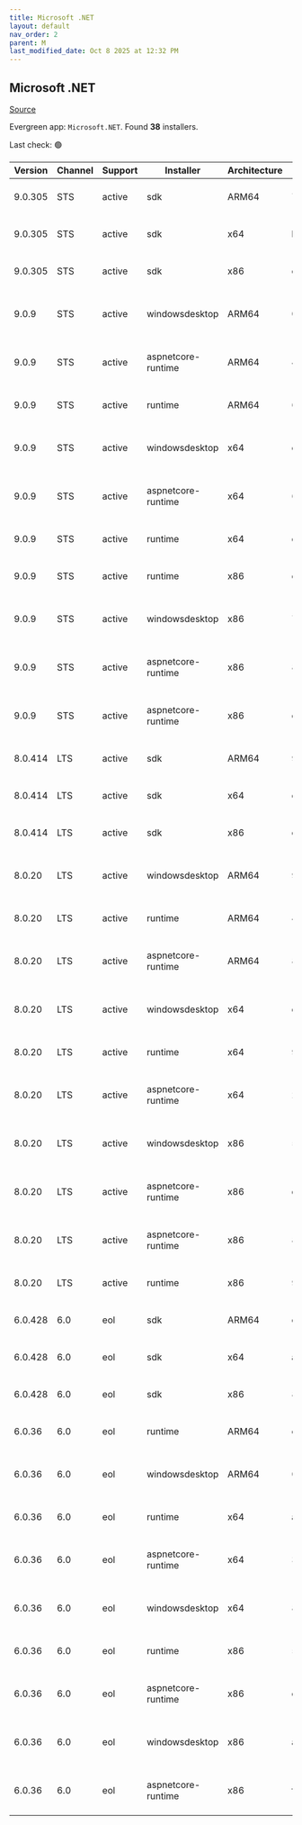 ```yaml
---
title: Microsoft .NET
layout: default
nav_order: 2
parent: M
last_modified_date: Oct 8 2025 at 12:32 PM
---
```


## Microsoft .NET

[Source](https://dotnet.microsoft.com/download/)

Evergreen app: `Microsoft.NET`. Found **38** installers.

Last check: 🟢

| Version | Channel | Support | Installer          | Architecture | Sha512                                                                                                                           | Type | URI                                                                                                                                                                                                                          |
| ------- | ------- | ------- | ------------------ | ------------ | -------------------------------------------------------------------------------------------------------------------------------- | ---- | ---------------------------------------------------------------------------------------------------------------------------------------------------------------------------------------------------------------------------- |
| 9.0.305 | STS     | active  | sdk                | ARM64        | 717262aa4e966a5a99ca39fb89020c5791277527e70d385b00cf8a97eb7d9cd698ae4bf17b9b4f99714ed4598b7de370e0e737a6162d256e298e08960602c435 | exe  | [https://builds.dotnet.microsoft.com/dotnet/Sdk/9.0.305/dotnet-sdk-9.0.305-win-arm64.exe](https://builds.dotnet.microsoft.com/dotnet/Sdk/9.0.305/dotnet-sdk-9.0.305-win-arm64.exe)                                           |
| 9.0.305 | STS     | active  | sdk                | x64          | b673c764cace21443f31921412efef69c2b827041853c229c7e0b63f1975cb0c791b0b1b8a745b6d5e7e5070b73541c25d8432088883ec5b6463c50b9aaf76f0 | exe  | [https://builds.dotnet.microsoft.com/dotnet/Sdk/9.0.305/dotnet-sdk-9.0.305-win-x64.exe](https://builds.dotnet.microsoft.com/dotnet/Sdk/9.0.305/dotnet-sdk-9.0.305-win-x64.exe)                                               |
| 9.0.305 | STS     | active  | sdk                | x86          | e514018f1836cd62aeceecc59850da48c65ae4f12475971b3fd54233b2439f0ac245b12622426516fe11f94c2af42bd2652f086e9c79e48bf4ff33309c316d82 | exe  | [https://builds.dotnet.microsoft.com/dotnet/Sdk/9.0.305/dotnet-sdk-9.0.305-win-x86.exe](https://builds.dotnet.microsoft.com/dotnet/Sdk/9.0.305/dotnet-sdk-9.0.305-win-x86.exe)                                               |
| 9.0.9   | STS     | active  | windowsdesktop     | ARM64        | 02ab39de28a7d45d5d739b4a6d12b20d6cffd15400b12f19b75265c75c91facfeac3f528e7eca419b1633ea9978afbf5abef39cccd2150051a419b9c25e6f4bf | exe  | [https://builds.dotnet.microsoft.com/dotnet/WindowsDesktop/9.0.9/windowsdesktop-runtime-9.0.9-win-arm64.exe](https://builds.dotnet.microsoft.com/dotnet/WindowsDesktop/9.0.9/windowsdesktop-runtime-9.0.9-win-arm64.exe)     |
| 9.0.9   | STS     | active  | aspnetcore-runtime | ARM64        | 4e60097cbd6018b6d3d9eef9ba9e602bc1dbb5f43fada3c5f9156c60d18e6090371d8a96f3d7db380d5bc722d8ce7155294406b1d4640e66e56b6d7a01e8ead7 | exe  | [https://builds.dotnet.microsoft.com/dotnet/aspnetcore/Runtime/9.0.9/aspnetcore-runtime-9.0.9-win-arm64.exe](https://builds.dotnet.microsoft.com/dotnet/aspnetcore/Runtime/9.0.9/aspnetcore-runtime-9.0.9-win-arm64.exe)     |
| 9.0.9   | STS     | active  | runtime            | ARM64        | 6684a0c85d24a575333ebc6e582f5e70c4bd770c28807f056f2c2559bfa0254e9a2521326d96f0cfa2b3c2d8d89df1ed4c0d626cdd087aca3055bed96a5df9ac | exe  | [https://builds.dotnet.microsoft.com/dotnet/Runtime/9.0.9/dotnet-runtime-9.0.9-win-arm64.exe](https://builds.dotnet.microsoft.com/dotnet/Runtime/9.0.9/dotnet-runtime-9.0.9-win-arm64.exe)                                   |
| 9.0.9   | STS     | active  | windowsdesktop     | x64          | edd24554a7e91333fd7f558f5d7d49ff2e26e72e07445cf7625352a2d0e91bbac93abfffee84f35887464e4d837ae3c32512363cdd7b80d23dcfa95d4f7efd17 | exe  | [https://builds.dotnet.microsoft.com/dotnet/WindowsDesktop/9.0.9/windowsdesktop-runtime-9.0.9-win-x64.exe](https://builds.dotnet.microsoft.com/dotnet/WindowsDesktop/9.0.9/windowsdesktop-runtime-9.0.9-win-x64.exe)         |
| 9.0.9   | STS     | active  | aspnetcore-runtime | x64          | 60e15059839abc4bbfed944052dd67f9c30a064104f245ba5b38a84e7e7114ac6e5c480aa4fece2eec4dab5de00db9ebb95ab0ad4f43f73ba80f1540a98fca83 | exe  | [https://builds.dotnet.microsoft.com/dotnet/aspnetcore/Runtime/9.0.9/aspnetcore-runtime-9.0.9-win-x64.exe](https://builds.dotnet.microsoft.com/dotnet/aspnetcore/Runtime/9.0.9/aspnetcore-runtime-9.0.9-win-x64.exe)         |
| 9.0.9   | STS     | active  | runtime            | x64          | d2b31d5d9cf7704b154cde311ac46476b3fdefee6804fde7739ac63fc08c6d142656c9b54cb7c9b949b29cffe77c1f87d95035137e408fece9fb48145e5b7fd5 | exe  | [https://builds.dotnet.microsoft.com/dotnet/Runtime/9.0.9/dotnet-runtime-9.0.9-win-x64.exe](https://builds.dotnet.microsoft.com/dotnet/Runtime/9.0.9/dotnet-runtime-9.0.9-win-x64.exe)                                       |
| 9.0.9   | STS     | active  | runtime            | x86          | c3959da19ff6fe2c41df35301018e0ea4325cf43d2759b767af24970e7def801e62db98758c36f7b5671bc03cbfbd3a079c9dd78b570e09e0d06bf3b59cd8433 | exe  | [https://builds.dotnet.microsoft.com/dotnet/Runtime/9.0.9/dotnet-runtime-9.0.9-win-x86.exe](https://builds.dotnet.microsoft.com/dotnet/Runtime/9.0.9/dotnet-runtime-9.0.9-win-x86.exe)                                       |
| 9.0.9   | STS     | active  | windowsdesktop     | x86          | 73d081dbc402eb8e7f9ea2cf931fbd052dcd8b55e65a42a090e36d5d0f61341e049cc55c393eb1da2b753268de3946dc8fb8169877f295b90a0ef8da582f0af1 | exe  | [https://builds.dotnet.microsoft.com/dotnet/WindowsDesktop/9.0.9/windowsdesktop-runtime-9.0.9-win-x86.exe](https://builds.dotnet.microsoft.com/dotnet/WindowsDesktop/9.0.9/windowsdesktop-runtime-9.0.9-win-x86.exe)         |
| 9.0.9   | STS     | active  | aspnetcore-runtime | x86          | 83892f95181b8db3da791838d599fc6217cfe0b610bae6e36476f48e3bc05937d04bd43660e4e8d02498427b4bf3e3f2345e20a69a1fdd99b1f6bcb8fc1e1e6c | exe  | [https://builds.dotnet.microsoft.com/dotnet/aspnetcore/Runtime/9.0.9/aspnetcore-runtime-9.0.9-win-x86.exe](https://builds.dotnet.microsoft.com/dotnet/aspnetcore/Runtime/9.0.9/aspnetcore-runtime-9.0.9-win-x86.exe)         |
| 9.0.9   | STS     | active  | aspnetcore-runtime | x86          | c051245e1729688f38edddb398f32a23281d500fd0d15d4dab79ec1a1e4a71c52d0c96cef36f8a88c14b1f0908c9eb8d650a9571de4efb42e7e0427f547f5e20 | exe  | [https://builds.dotnet.microsoft.com/dotnet/aspnetcore/Runtime/9.0.9/dotnet-hosting-9.0.9-win.exe](https://builds.dotnet.microsoft.com/dotnet/aspnetcore/Runtime/9.0.9/dotnet-hosting-9.0.9-win.exe)                         |
| 8.0.414 | LTS     | active  | sdk                | ARM64        | 99f443f6d6be039afdab45ae21bafdd02f4ff2c16ddf749ca3c31de64b37ab1ab642130ee65e18a0398b8fd82c096b7627ae925ee3e75e673a2f2511bf1c80cb | exe  | [https://builds.dotnet.microsoft.com/dotnet/Sdk/8.0.414/dotnet-sdk-8.0.414-win-arm64.exe](https://builds.dotnet.microsoft.com/dotnet/Sdk/8.0.414/dotnet-sdk-8.0.414-win-arm64.exe)                                           |
| 8.0.414 | LTS     | active  | sdk                | x64          | e0339a14f2896c9b9348c02a5eacb31033d5ddcff63b18e5ed4331d69e8505fd81592d8884221ca4890b856d36fe8d09955f63d48da81500959bf4c223819f1f | exe  | [https://builds.dotnet.microsoft.com/dotnet/Sdk/8.0.414/dotnet-sdk-8.0.414-win-x64.exe](https://builds.dotnet.microsoft.com/dotnet/Sdk/8.0.414/dotnet-sdk-8.0.414-win-x64.exe)                                               |
| 8.0.414 | LTS     | active  | sdk                | x86          | cc8cd94c6942552b4e21202cfd9b1435bc19f27aa551019b250f6e120df85ef17a8cd70bc45d6381ab82db0d8699940201ed8aac21d13dd808441d28614200fa | exe  | [https://builds.dotnet.microsoft.com/dotnet/Sdk/8.0.414/dotnet-sdk-8.0.414-win-x86.exe](https://builds.dotnet.microsoft.com/dotnet/Sdk/8.0.414/dotnet-sdk-8.0.414-win-x86.exe)                                               |
| 8.0.20  | LTS     | active  | windowsdesktop     | ARM64        | 9d38782d667b24e2ca89cfd9df972195bf885b2190de814ba401237b183867f8e4f6a27511ab9bf95b621aa79ba2c738cef39fcf4c62f6abe37668f062ae0bff | exe  | [https://builds.dotnet.microsoft.com/dotnet/WindowsDesktop/8.0.20/windowsdesktop-runtime-8.0.20-win-arm64.exe](https://builds.dotnet.microsoft.com/dotnet/WindowsDesktop/8.0.20/windowsdesktop-runtime-8.0.20-win-arm64.exe) |
| 8.0.20  | LTS     | active  | runtime            | ARM64        | 46e1757728c9c95071f5f3c50c406bba640da6333daa2e76941a2950e9db8c6df93dc52f381d44f5173c4792170709721da8948e3b76acc7fadb4c602f1299cf | exe  | [https://builds.dotnet.microsoft.com/dotnet/Runtime/8.0.20/dotnet-runtime-8.0.20-win-arm64.exe](https://builds.dotnet.microsoft.com/dotnet/Runtime/8.0.20/dotnet-runtime-8.0.20-win-arm64.exe)                               |
| 8.0.20  | LTS     | active  | aspnetcore-runtime | ARM64        | 80fbeecccb633e170490824bb97d6ae169c42bf9f89e41d68d0cd0776b00d9b254ca62348077c6254316800a7b00ac90c92ba6cd12ce9c4013a56eaab3ea80ee | exe  | [https://builds.dotnet.microsoft.com/dotnet/aspnetcore/Runtime/8.0.20/aspnetcore-runtime-8.0.20-win-arm64.exe](https://builds.dotnet.microsoft.com/dotnet/aspnetcore/Runtime/8.0.20/aspnetcore-runtime-8.0.20-win-arm64.exe) |
| 8.0.20  | LTS     | active  | windowsdesktop     | x64          | df02b7570252b00d12d31753abf922abf6b176480fbfb68c8ff3c7fd3d09248ddfb223ba228926b3520e6619c02905bb5483ad5a557c90df3ec0d214b91e006f | exe  | [https://builds.dotnet.microsoft.com/dotnet/WindowsDesktop/8.0.20/windowsdesktop-runtime-8.0.20-win-x64.exe](https://builds.dotnet.microsoft.com/dotnet/WindowsDesktop/8.0.20/windowsdesktop-runtime-8.0.20-win-x64.exe)     |
| 8.0.20  | LTS     | active  | runtime            | x64          | 94191e7c6d6e95f979e99ee0367aa95aa19a0a0df85847e5a8508673543143638d246115d50e9f357b66ca58408995ffc1b501c37bd0c62556a2449699f861e1 | exe  | [https://builds.dotnet.microsoft.com/dotnet/Runtime/8.0.20/dotnet-runtime-8.0.20-win-x64.exe](https://builds.dotnet.microsoft.com/dotnet/Runtime/8.0.20/dotnet-runtime-8.0.20-win-x64.exe)                                   |
| 8.0.20  | LTS     | active  | aspnetcore-runtime | x64          | 2fd0c48ceb776d09ec5e53664cf85789c567d97d71180b8dad0c8291db8c6921b2335deb2cc8c514a6bdfd6b78bd288d9ce32c0d75b4495c4c760d6550159d0e | exe  | [https://builds.dotnet.microsoft.com/dotnet/aspnetcore/Runtime/8.0.20/aspnetcore-runtime-8.0.20-win-x64.exe](https://builds.dotnet.microsoft.com/dotnet/aspnetcore/Runtime/8.0.20/aspnetcore-runtime-8.0.20-win-x64.exe)     |
| 8.0.20  | LTS     | active  | windowsdesktop     | x86          | 5858242d690dc41cc8ffe186e002de6f23fbe8d650618ad96bcec3ba751baf3373d485736f1bad60fae20d2c7cada9681899f61d9022c4c0110bce31a97102cc | exe  | [https://builds.dotnet.microsoft.com/dotnet/WindowsDesktop/8.0.20/windowsdesktop-runtime-8.0.20-win-x86.exe](https://builds.dotnet.microsoft.com/dotnet/WindowsDesktop/8.0.20/windowsdesktop-runtime-8.0.20-win-x86.exe)     |
| 8.0.20  | LTS     | active  | aspnetcore-runtime | x86          | d1df207f04b9773561a2d3fa5184442039911d7544dd5367606994c328e1ae474ddfb7967dabd38e40c46b245610045b97dec046d5008ee4d582cb0bc4d82943 | exe  | [https://builds.dotnet.microsoft.com/dotnet/aspnetcore/Runtime/8.0.20/aspnetcore-runtime-8.0.20-win-x86.exe](https://builds.dotnet.microsoft.com/dotnet/aspnetcore/Runtime/8.0.20/aspnetcore-runtime-8.0.20-win-x86.exe)     |
| 8.0.20  | LTS     | active  | aspnetcore-runtime | x86          | 8ec9ba9333b4911c42502b01ca752bb68bd461e5fcc015ef908776b0b93da0cc7860bbed776d535c694bd0f47a86b7f5c0d74a87c100f77b8ccb36d6e0ae8b9d | exe  | [https://builds.dotnet.microsoft.com/dotnet/aspnetcore/Runtime/8.0.20/dotnet-hosting-8.0.20-win.exe](https://builds.dotnet.microsoft.com/dotnet/aspnetcore/Runtime/8.0.20/dotnet-hosting-8.0.20-win.exe)                     |
| 8.0.20  | LTS     | active  | runtime            | x86          | 913c737a28d18a9b51716d57aec22960425bc529c79a58697508a63887660dcf529ebdb1f6f7e5dc10f9e86244454e5437f5db8bc2f55bda6ba487c9f60bd63c | exe  | [https://builds.dotnet.microsoft.com/dotnet/Runtime/8.0.20/dotnet-runtime-8.0.20-win-x86.exe](https://builds.dotnet.microsoft.com/dotnet/Runtime/8.0.20/dotnet-runtime-8.0.20-win-x86.exe)                                   |
| 6.0.428 | 6.0     | eol     | sdk                | ARM64        | cbeea2c4406dddadf0cfcf71b08400d18ad7f732f7de9d0c3830eb1963dd844a25c9d1b143879e03ccb43ad79c560ef3978276381c8a098cc8530fbe7e8c7fbc | exe  | [https://builds.dotnet.microsoft.com/dotnet/Sdk/6.0.428/dotnet-sdk-6.0.428-win-arm64.exe](https://builds.dotnet.microsoft.com/dotnet/Sdk/6.0.428/dotnet-sdk-6.0.428-win-arm64.exe)                                           |
| 6.0.428 | 6.0     | eol     | sdk                | x64          | a6706b5c03187922e92fa9307b155255139546d081bf1623faff496035eb707440f13c21798aae06fe8fcfeadcfa046c8606dd452db92e5ed48e2005eb421842 | exe  | [https://builds.dotnet.microsoft.com/dotnet/Sdk/6.0.428/dotnet-sdk-6.0.428-win-x64.exe](https://builds.dotnet.microsoft.com/dotnet/Sdk/6.0.428/dotnet-sdk-6.0.428-win-x64.exe)                                               |
| 6.0.428 | 6.0     | eol     | sdk                | x86          | 873919c467377229cffc856a6ad14dde80bcc3d05546f7c8843e61f72e9b208fb88e26ec4591cbf9166c181608864dce685b445355ed14e573e0cba42ced8c7d | exe  | [https://builds.dotnet.microsoft.com/dotnet/Sdk/6.0.428/dotnet-sdk-6.0.428-win-x86.exe](https://builds.dotnet.microsoft.com/dotnet/Sdk/6.0.428/dotnet-sdk-6.0.428-win-x86.exe)                                               |
| 6.0.36  | 6.0     | eol     | runtime            | ARM64        | c30e4655a4548d2e27fa09711e085828775aa4fdcab0ba1b71923430342c49b54d91fe929d07ff15f777f86b7697d03bd666674f6745673d6b53aa2bb49d1228 | exe  | [https://builds.dotnet.microsoft.com/dotnet/Runtime/6.0.36/dotnet-runtime-6.0.36-win-arm64.exe](https://builds.dotnet.microsoft.com/dotnet/Runtime/6.0.36/dotnet-runtime-6.0.36-win-arm64.exe)                               |
| 6.0.36  | 6.0     | eol     | windowsdesktop     | ARM64        | 0d5fd97a305960851ff8527a7db65fadae661411d7a9b6e8dd972180cffce7bfa1b842db2baf1b8affd1843d317a2d640ab465a5876177505a34c75aa4631d66 | exe  | [https://builds.dotnet.microsoft.com/dotnet/WindowsDesktop/6.0.36/windowsdesktop-runtime-6.0.36-win-arm64.exe](https://builds.dotnet.microsoft.com/dotnet/WindowsDesktop/6.0.36/windowsdesktop-runtime-6.0.36-win-arm64.exe) |
| 6.0.36  | 6.0     | eol     | runtime            | x64          | a8e493587d741dfc5ab3aeb548e8abae1bc180dfa28cc0aa4ddaf159bdd990644a97d5e987a17e25def1a41947938b0fabcfe35cf9d81df29b2619b54ec3a86c | exe  | [https://builds.dotnet.microsoft.com/dotnet/Runtime/6.0.36/dotnet-runtime-6.0.36-win-x64.exe](https://builds.dotnet.microsoft.com/dotnet/Runtime/6.0.36/dotnet-runtime-6.0.36-win-x64.exe)                                   |
| 6.0.36  | 6.0     | eol     | aspnetcore-runtime | x64          | 339731656db435c1f1aa375f90537f7509a8129f9501fbdba16e85a120ea1c5cb0b193fff171dcb4d9744d5b6a5a0eea1d2128a28cbbf637a68e4c3422ffc53e | exe  | [https://builds.dotnet.microsoft.com/dotnet/aspnetcore/Runtime/6.0.36/aspnetcore-runtime-6.0.36-win-x64.exe](https://builds.dotnet.microsoft.com/dotnet/aspnetcore/Runtime/6.0.36/aspnetcore-runtime-6.0.36-win-x64.exe)     |
| 6.0.36  | 6.0     | eol     | windowsdesktop     | x64          | 86fa63997e7e0dc6f3bf609e00880388dcf8d985c8f6417d07ebbbb1ecc957bf90214c8ff93f559a0e762b5626ba8c56c581f4d506aa4de7555f9792c2da254d | exe  | [https://builds.dotnet.microsoft.com/dotnet/WindowsDesktop/6.0.36/windowsdesktop-runtime-6.0.36-win-x64.exe](https://builds.dotnet.microsoft.com/dotnet/WindowsDesktop/6.0.36/windowsdesktop-runtime-6.0.36-win-x64.exe)     |
| 6.0.36  | 6.0     | eol     | runtime            | x86          | 53b3ad92bdb61478b3c96d85c6c54edfdb472da33c44f9d173ee309bbb92c67fd089c2cd10249c9562118876d033e0d55794eb98ef3641c1532bb5a42926a4a8 | exe  | [https://builds.dotnet.microsoft.com/dotnet/Runtime/6.0.36/dotnet-runtime-6.0.36-win-x86.exe](https://builds.dotnet.microsoft.com/dotnet/Runtime/6.0.36/dotnet-runtime-6.0.36-win-x86.exe)                                   |
| 6.0.36  | 6.0     | eol     | aspnetcore-runtime | x86          | dbd5029cdaa86ca5cf65e25a0e7ef1746150f90651ccfdccef1a8bf7e415524950273abd073c33c1865586e8b172852972a5d3b25cffaea5c2facd3a5e05512f | exe  | [https://builds.dotnet.microsoft.com/dotnet/aspnetcore/Runtime/6.0.36/aspnetcore-runtime-6.0.36-win-x86.exe](https://builds.dotnet.microsoft.com/dotnet/aspnetcore/Runtime/6.0.36/aspnetcore-runtime-6.0.36-win-x86.exe)     |
| 6.0.36  | 6.0     | eol     | windowsdesktop     | x86          | a18351aabfe1590e58af79e57ac2414254ba80cb7a1fef19545a6b8418575c735fc1dc164c3c7fed426c4698f099991487fa4f443bab93afd41d1563845fbcf4 | exe  | [https://builds.dotnet.microsoft.com/dotnet/WindowsDesktop/6.0.36/windowsdesktop-runtime-6.0.36-win-x86.exe](https://builds.dotnet.microsoft.com/dotnet/WindowsDesktop/6.0.36/windowsdesktop-runtime-6.0.36-win-x86.exe)     |
| 6.0.36  | 6.0     | eol     | aspnetcore-runtime | x86          | f2d20a6dc4fd1d923d06838ad118ea5c2aecefdee0004af00db78f2e82a1046d0d8a7872c84d3f5e5a3802ab7d087148eb879c2ebe3fc3a81ca0f1c0f5d64690 | exe  | [https://builds.dotnet.microsoft.com/dotnet/aspnetcore/Runtime/6.0.36/dotnet-hosting-6.0.36-win.exe](https://builds.dotnet.microsoft.com/dotnet/aspnetcore/Runtime/6.0.36/dotnet-hosting-6.0.36-win.exe)                     |
